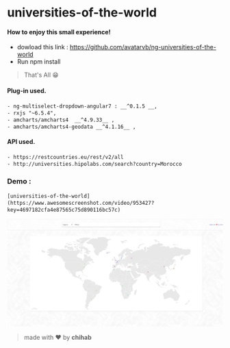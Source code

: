# universities-of-the-world

#### How to enjoy this small experience!

  - dowload this link : https://github.com/avatarvb/ng-universities-of-the-world
  - Run npm install
  
  >That's All    😁
  
  #### Plug-in used.

    - ng-multiselect-dropdown-angular7 : __^0.1.5 __,
    - rxjs "~6.5.4",
    - amcharts/amcharts4  __^4.9.33__ ,
    - amcharts/amcharts4-geodata __^4.1.16__ ,
    
  #### API used.

    - https://restcountries.eu/rest/v2/all 
    - http://universities.hipolabs.com/search?country=Morocco
    
 ### Demo : 
    [universities-of-the-world](https://www.awesomescreenshot.com/video/953427?key=4697182cfa4e87565c75d890116bc57c)
      
    
![image](https://github.com/avatarvb/ng-universities-of-the-world/blob/master/UniversitiesOfTheWorld.png)

    
  >made with ❤ by **chihab**
